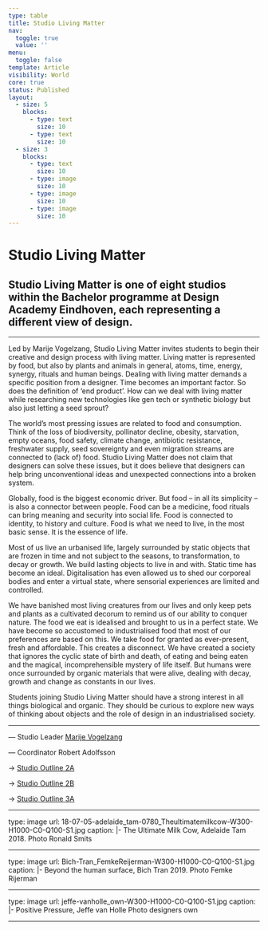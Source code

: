 ```yaml
---
type: table
title: Studio Living Matter
nav:
  toggle: true
  value: ''
menu:
  toggle: false
template: Article
visibility: World
core: true
status: Published
layout:
  - size: 5
    blocks:
      - type: text
        size: 10
      - type: text
        size: 10
  - size: 3
    blocks:
      - type: text
        size: 10
      - type: image
        size: 10
      - type: image
        size: 10
      - type: image
        size: 10
---
```


# Studio Living Matter

## Studio Living Matter is one of eight studios within the Bachelor programme at Design Academy Eindhoven, each representing a different view of design.

---

Led by Marije Vogelzang, Studio Living Matter invites students to begin their creative and design process with living matter. Living matter is represented by food, but also by plants and animals in general, atoms, time, energy, synergy, rituals and human beings. Dealing with living matter demands a specific position from a designer. Time becomes an important factor. So does the definition of ‘end product’. How can we deal with living matter while researching new technologies like gen tech or synthetic biology but also just letting a seed sprout?

The world’s most pressing issues are related to food and consumption. Think of the loss of biodiversity, pollinator decline, obesity, starvation, empty oceans, food safety, climate change, antibiotic resistance, freshwater supply, seed sovereignty and even migration streams are connected to (lack of) food. Studio Living Matter does not claim that designers can solve these issues, but it does believe that designers can help bring unconventional ideas and unexpected connections into a broken system.

Globally, food is the biggest economic driver. But food – in all its simplicity – is also a connector between people. Food can be a medicine, food rituals can bring meaning and security into social life. Food is connected to identity, to history and culture. Food is what we need to live, in the most basic sense. It is the essence of life.

Most of us live an urbanised life, largely surrounded by static objects that are frozen in time and not subject to the seasons, to transformation, to decay or growth. We build lasting objects to live in and with. Static time has become an ideal. Digitalisation has even allowed us to shed our corporeal bodies and enter a virtual state, where sensorial experiences are limited and controlled.

We have banished most living creatures from our lives and only keep pets and plants as a cultivated decorum to remind us of our ability to conquer nature. The food we eat is idealised and brought to us in a perfect state. We have become so accustomed to industrialised food that most of our preferences are based on this. We take food for granted as ever-present, fresh and affordable. This creates a disconnect. We have created a society that ignores the cyclic state of birth and death, of eating and being eaten and the magical, incomprehensible mystery of life itself. But humans were once surrounded by organic materials that were alive, dealing with decay, growth and change as constants in our lives.

Students joining Studio Living Matter should have a strong interest in all things biological and organic. They should be curious to explore new ways of thinking about objects and the role of design in an industrialised society.

---

— Studio Leader
[Marije Vogelzang](https://www.designacademy.nl/p/about-dae/community/marije-vogelzang)

— Coordinator
Robert Adolfsson

→ [Studio Outline 2A](https://designacademyeindhoven.sharepoint.com/:b:/s/MediaforWebsite/Ea79ozGDVT1Nlc6eJ5fhsywBqO2fEh76jbdNq0VYIa8rBQ?e=CB0LfA)

→ [Studio Outline 2B](https://designacademyeindhoven.sharepoint.com/:b:/s/MediaforWebsite/ERD8bpmIrDtOqDMjSmtnkaIB4WI5rFDMReociv5C8lMR3w?e=IWKLQN)

→ [Studio Outline 3A](https://designacademyeindhoven.sharepoint.com/:b:/s/MediaforWebsite/ETNNbURpjntNmkO6i8yLqBYBju5Xh4j--1y5Hlkkcta4fA?e=uCBIWg)

---

type: image
url: 18-07-05-adelaide_tam-0780_Theultimatemilkcow-W300-H1000-C0-Q100-S1.jpg
caption: |-
  The Ultimate Milk Cow, Adelaide Tam 2018. 
  Photo Ronald Smits

---

type: image
url: Bich-Tran_FemkeReijerman-W300-H1000-C0-Q100-S1.jpg
caption: |-
  Beyond the human surface, Bich Tran 2019. 
  Photo Femke Rijerman

---

type: image
url: jeffe-vanholle_own-W300-H1000-C0-Q100-S1.jpg
caption: |-
  Positive Pressure, Jeffe van Holle
  Photo designers own

---
